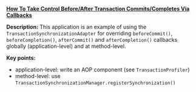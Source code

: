 **[How To Take Control Before/After Transaction Commits/Completes Via Callbacks](https://github.com/andreipall/Spring-Boot-JPA/tree/master/HibernateSpringBootTransactionCallback)**
 
**Description:** This application is an example of using the `TransactionSynchronizationAdapter` for overriding `beforeCommit()`, `beforeCompletion()`, `afterCommit()` and `afterCompletion()` callbacks globally (application-level) and at method-level.

**Key points:**
- application-level: write an AOP component (see `TransactionProfiler`)
- method-level: use `TransactionSynchronizationManager.registerSynchronization()`
